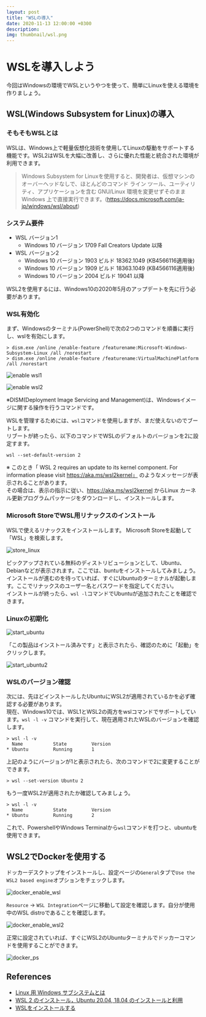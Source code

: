 ```yaml
---
layout: post
title: "WSLの導入"
date: 2020-11-13 12:00:00 +0300
description: 
img: thumbnail/wsl.png
---
```


# WSLを導入しよう

今回はWindowsの環境でWSLというやつを使って、簡単にLinuxを使える環境を作りましょう。

## WSL(Windows Subsystem for Linux)の導入

### そもそもWSLとは

WSLは、Windows上で軽量仮想化技術を使用してLinuxの駆動をサポートする機能です。WSL2はWSLを大幅に改善し、さらに優れた性能と統合された環境が利用できます。

> Windows Subsystem for Linuxを使用すると、開発者は、仮想マシンのオーバーヘッドなしで、ほとんどのコマンド ライン ツール、ユーティリティ、アプリケーションを含む GNU/Linux 環境を変更せずそのまま Windows 上で直接実行できます。(https://docs.microsoft.com/ja-jp/windows/wsl/about)



### システム要件
- WSL バージョン1
  - Windows 10 バージョン 1709 Fall Creators Update 以降
- WSL バージョン2
  - Windows 10 バージョン 1903 ビルド 18362.1049 (KB4566116適用後)
  - Windows 10 バージョン 1909 ビルド 18363.1049 (KB4566116適用後)
  - Windows 10 バージョン 2004 ビルド 19041 以降

WSL2を使用するには、Windows10の2020年5月のアップデートを先に行う必要があります。



### WSL有効化

まず、Windowsのターミナル(PowerShell)で次の2つのコマンドを順番に実行し、wslを有効にします。


```
> dism.exe /online /enable-feature /featurename:Microsoft-Windows-Subsystem-Linux /all /norestart
> dism.exe /online /enable-feature /featurename:VirtualMachinePlatform /all /norestart
```

![enable wsl1](../assets/img/wsl/enable_wsl1.png)

![enable wsl2](../assets/img/wsl/enable_wsl2.png)

※DISM(Deployment Image Servicing and Management)は、Windowsイメージに関する操作を行うコマンドです。

WSLを管理するためには、`wsl`コマンドを使用しますが、まだ使えないのでブートします。  
リブートが終ったら、以下のコマンドでWSLのデフォルトのバージョンを2に設定すます。

```
wsl --set-default-version 2
```

※ このとき「 WSL 2 requires an update to its kernel component. For information please visit https://aka.ms/wsl2kernel」 のようなメッセージが表示されることがあります。  
その場合は、表示の指示に従い、https://aka.ms/wsl2kernel からLinux カーネル更新プログラムパッケージをダウンロードし、インストールします。



### Microsoft StoreでWSL用リナックスのインストール
WSLで使えるリナックスをインストールします。
Microsoft Storeを起動して「WSL」を検索します。

![store_linux](../assets/img/wsl/store_linux.png)

ピックアップされている無料のディストリビューションとして、Ubuntu、Debianなどが表示されます。ここでは、buntuをインストールしてみましょう。  
インストールが進むのを待っていれば、すぐにUbuntuのターミナルが起動します。ここでリナックスのユーザー名とパスワードを指定してください。  
インストールが終ったら、`wsl -l`コマンドでUbuntuが追加されたことを確認できます。



### Linuxの初期化

![start_ubuntu](../assets/img/wsl/start_ubuntu.png)

「この製品はインストール済みです」と表示されたら、確認のために「起動」をクリックします。

![start_ubuntu2](../assets/img/wsl/start_ubuntu2.png)



### WSLのバージョン確認

次には、先ほどインストールしたUbuntuにWSL2が適用されているかを必ず確認する必要があります。  
現在、Windows10では、WSL1とWSL2の両方をwslコマンドでサポートしています。`wsl -l -v` コマンドを実行して、現在適用されたWSLのバージョンを確認します。

```
> wsl -l -v
  Name           State         Version
* Ubuntu         Running       1
```

上記のようにバージョンが1と表示されたら、次のコマンドで2に変更することができます。

```
> wsl --set-version Ubuntu 2
```

もう一度WSL2が適用されたか確認してみましょう。
```
> wsl -l -v
  Name           State         Version
* Ubuntu         Running       2
```

これで、PowershellやWindows Terminalから`wsl`コマンドを打つと、ubuntuを使用できます。



## WSL2でDockerを使用する

ドッカーデスクトップをインストールし、設定ページの`General`タブで`Use the WSL2 based engine`オプションをチェックします。

![docker_enable_wsl](../assets/img/wsl/docker_enable_wsl.png)

`Resource` → `WSL Integration`ページに移動して設定を確認します。自分が使用中のWSL distroであることを確認します。

![docker_enable_wsl2](../assets/img/wsl/docker_enable_wsl2.png)

正常に設定されていれば、すぐにWSL2のUbuntuターミナルでドッカーコマンドを使用することができます。

![docker_ps](../assets/img/wsl/docker_ps.jpg)


## References
- [Linux 用 Windows サブシステムとは](https://docs.microsoft.com/ja-jp/windows/wsl/about)
- [WSL 2 のインストール，Ubuntu 20.04, 18.04 のインストールと利用](https://www.kkaneko.jp/tools/wsl/wsl2.html)
- [WSLをインストールする](https://qiita.com/matarillo/items/61a9ead4bfe2868a0b86)